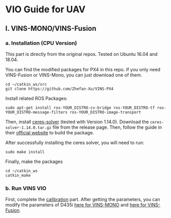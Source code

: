 # VIO Guide for UAV

## I. VINS-MONO/VINS-Fusion
### a. Installation (CPU Version)
This part is directly from the original repos. Tested on Ubuntu 16.04 and 18.04.

You can find the modified packages for PX4 in this repo. If you only need VINS-Fusion or VINS-Mono, you can just download one of them. 
```
cd ~/catkin_ws/src
git clone https://github.com/Zhefan-Xu/VINS-PX4
```

Install related ROS Packages:
```
sudo apt-get install ros-YOUR_DISTRO-cv-bridge ros-YOUR_DISTRO-tf ros-YOUR_DISTRO-message-filters ros-YOUR_DISTRO-image-transport
```
Then, install [ceres-solver](https://github.com/ceres-solver/ceres-solver/releases/tag/1.14.0) (tested with Version 1.14.0). Download the ```ceres-solver-1.14.0.tar.gz``` file from the release page. Then, follow the guide in their [official website](http://ceres-solver.org/installation.html#linux) to build the package.

After successfully installing the ceres solver, you will need to run:
```
sudo make install 
```
Finally, make the packages
```
cd ~/catkin_ws
catkin_make
```
### b. Run VINS VIO
First, complete the [calibration](https://github.com/Zhefan-Xu/camera-imu-calibration-guide) part. After getting the parameters, you can modify the parameters of D435i [here for VINS-MONO](https://github.com/Zhefan-Xu/VINS-PX4/tree/main/VINS-Mono/config/realsense) and [here for VINS-Fusion](https://github.com/Zhefan-Xu/VINS-PX4/tree/main/VINS-Fusion/config/realsense_d435i).
